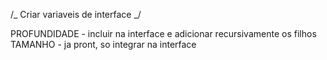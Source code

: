 /_ Criar variaveis de interface _/

PROFUNDIDADE - incluir na interface e adicionar recursivamente os filhos
TAMANHO - ja pront, so integrar na interface
